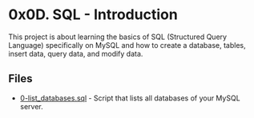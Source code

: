 # 0x0D. SQL - Introduction

This project is about learning the basics of SQL (Structured Query Language) specifically on MySQL and how to create a database, tables, insert data, query data, and modify data.

## Files

- [0-list_databases.sql](0-list_databases.sql) - Script that lists all databases of your MySQL server.